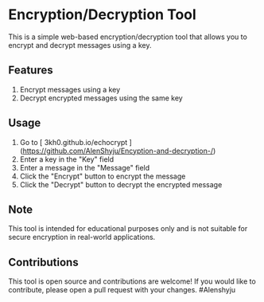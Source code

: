 # Encryption/Decryption Tool

This is a simple web-based encryption/decryption tool that allows you to encrypt and decrypt messages using a key.

## Features

1. Encrypt messages using a key
2. Decrypt encrypted messages using the same key

## Usage

1. Go to   [ 3kh0.github.io/echocrypt ] (https://github.com/AlenShyju/Encyption-and-decryption-/)
2. Enter a key in the "Key" field
3. Enter a message in the "Message" field
4. Click the "Encrypt" button to encrypt the message
5. Click the "Decrypt" button to decrypt the encrypted message

## Note

This tool is intended for educational purposes only and is not suitable for secure encryption in real-world applications.

## Contributions

This tool is open source and contributions are welcome! If you would like to contribute, please open a pull request with your changes.
#Alenshyju
